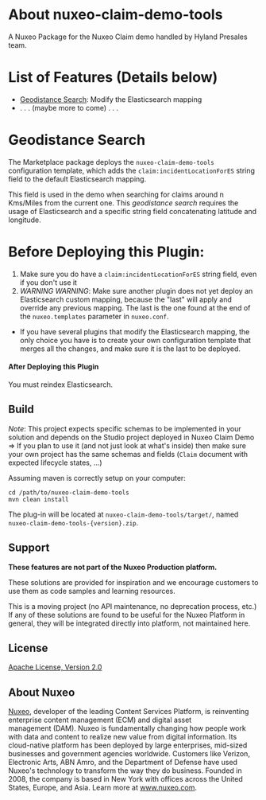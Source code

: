 # About nuxeo-claim-demo-tools

A Nuxeo Package for the Nuxeo Claim demo handled by Hyland Presales team.

# List of Features (Details below)

* [Geodistance Search](#geodistance-search): Modify the Elasticsearch mapping
* . . . (maybe more to come) . . .

# Geodistance Search

The Marketplace package deploys the `nuxeo-claim-demo-tools` configuration template, which adds the `claim:incidentLocationForES` string field to the default Elasticsearch mapping.

This field is used in the demo when searching for claims around n Kms/Miles from the current one. This _geodistance search_ requires the usage of Elasticsearch and a specific string field concatenating latitude and longitude.

# Before Deploying this Plugin:

1. Make sure you do have a `claim:incidentLocationForES` string field, even if you don't use it
2. *WARNING WARNING*: Make sure another plugin does not yet deploy an Elasticsearch custom mapping, because the "last" will apply and override any previous mapping. The last is the one found at the end of the `nuxeo.templates` parameter in `nuxeo.conf`.
  * If you have several plugins that modify the Elasticsearch mapping, the only choice you have is to create your own configuration template that merges all the changes, and make sure it is the last to be deployed.

#### After Deploying this Plugin
You must reindex Elasticsearch.


## Build

_Note_: This project expects specific schemas to be implemented in your solution and depends on the Studio project deployed in Nuxeo Claim Demo => If you plan to use it (and not just look at what's inside) then make sure your own project has the same schemas and fields (`Claim` document with expected lifecycle states, ...)

Assuming maven is correctly setup on your computer:

    cd /path/to/nuxeo-claim-demo-tools
    mvn clean install

The plug-in will be located at `nuxeo-claim-demo-tools/target/`, named `nuxeo-claim-demo-tools-{version}.zip`.

## Support

**These features are not part of the Nuxeo Production platform.**

These solutions are provided for inspiration and we encourage customers to use them as code samples and learning resources.

This is a moving project (no API maintenance, no deprecation process, etc.) If any of these solutions are found to be useful for the Nuxeo Platform in general, they will be integrated directly into platform, not maintained here.



## License

[Apache License, Version 2.0](http://www.apache.org/licenses/LICENSE-2.0)



## About Nuxeo

[Nuxeo](www.nuxeo.com), developer of the leading Content Services Platform, is reinventing enterprise content management (ECM) and digital asset management (DAM). Nuxeo is fundamentally changing how people work with data and content to realize new value from digital information. Its cloud-native platform has been deployed by large enterprises, mid-sized businesses and government agencies worldwide. Customers like Verizon, Electronic Arts, ABN Amro, and the Department of Defense have used Nuxeo's technology to transform the way they do business. Founded in 2008, the company is based in New York with offices across the United States, Europe, and Asia. Learn more at www.nuxeo.com.
